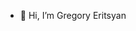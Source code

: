 - 👋 Hi, I’m Gregory Eritsyan


<!---
gmarus777/gmarus777 is a ✨ special ✨ repository because its `README.md` (this file) appears on your GitHub profile.
You can click the Preview link to take a look at your changes.
--->
